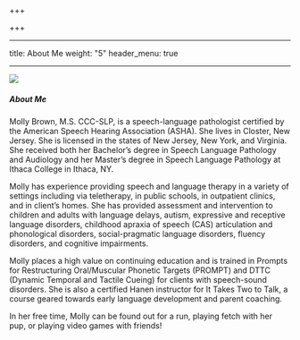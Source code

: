 +++

+++

***

title: About Me
weight: "5"
header\_menu: true

***

![](/uploads/webstie2-1.jpg)

##### About Me

Molly Brown, M.S. CCC-SLP, is a speech-language pathologist certified by the American Speech Hearing Association (ASHA). She lives in Closter, New Jersey. She is licensed in the states of New Jersey, New York, and Virginia. She received both her Bachelor’s degree in Speech Language Pathology and Audiology and her Master’s degree in Speech Language Pathology at Ithaca College in Ithaca, NY.

Molly has experience providing speech and language therapy in a variety of settings including via teletherapy, in public schools, in outpatient clinics, and in client’s homes. She has provided assessment and intervention to children and adults with language delays, autism, expressive and receptive language disorders, childhood apraxia of speech (CAS) articulation and phonological disorders, social-pragmatic language disorders, fluency disorders, and cognitive impairments.

Molly places a high value on continuing education and is trained in Prompts for Restructuring Oral/Muscular Phonetic Targets (PROMPT) and DTTC (Dynamic Temporal and Tactile Cueing) for clients with speech-sound disorders. She is also a certified Hanen instructor for It Takes Two to Talk, a course geared towards early language development and parent coaching.

In her free time, Molly can be found out for a run, playing fetch with her pup, or playing video games with friends!
